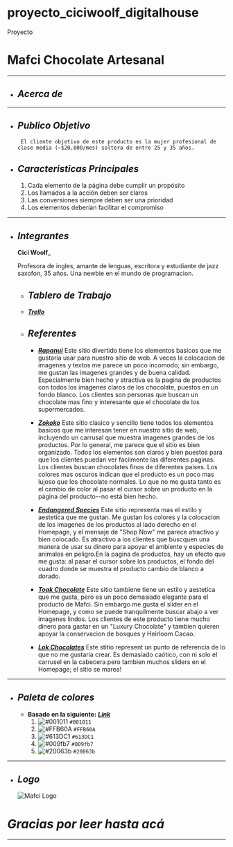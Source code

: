 # proyecto_ciciwoolf_digitalhouse
Proyecto 


# Mafci Chocolate Artesanal 
___

+ ## ___Acerca de___

___

+ ## ___Publico Objetivo___
       El cliente objetivo de este producto es la mujer profesional de clase media (~$20,000/mes) soltera de entre 25 y 35 años.      
        
+ ## ___Caracteristicas Principales___
  1. Cada elemento de la página debe cumplir un propósito
  2. Los llamados a la acción deben ser claros
  3. Las conversiones siempre deben ser una prioridad
  4. Los elementos deberían facilitar el compromiso
___

+ ## ___Integrantes___

    __Cici Woolf___
    
    Profesora de ingles, amante de lenguas, escritora y estudiante de jazz saxofon, 35 años. 
    Una newbie en el mundo de programacion.
    
  + ## ___Tablero de Trabajo___  
  
  - [___Trello___](https://trello.com/b/y9tKBKBz/mafci-chocolate) 
    
    
  + ## ___Referentes___

    - [___Rapanui___](https://chocolatesrapanui.com.ar/) 
       Este sitio divertido tiene los elementos basicos que me gustaría usar para nuestro sitio de web. A veces la colocacion de imagenes y textos me parece un poco incomodo; sin embargo, me gustan las imagenes grandes y de buena calidad. Especialmente bien hecho y atractiva es la pagina de productos con todos los imagenes claros de los chocolate, puestos en un fondo blanco. Los clientes son personas que buscan un chocolate mas fino y interesante que el chocolate de los supermercados.
        
    - [___Zokoko___](http://www.zokoko.com/)
        Este sitio clasico y sencillo tiene todos los elementos basicos que me interesan tener en nuestro sitio de web, incluyendo un carrusal que muestra imagenes grandes de los productos. Por lo general, me parece que el sitio es bien organizado. Todos los elementos son claros y bien puestos para que los clientes puedan ver facilmente las diferentes paginas. Los clientes buscan chocolates finos de diferentes paises. Los colores mas oscuros indican que el producto es un poco mas lujoso que los chocolate normales. Lo que no me gusta tanto es el cambio de color al pasar el cursor sobre un producto en la página del producto--no está bien hecho.
      
    - [___Endangered Species___](https://www.chocolatebar.com/)
        Este sitio representa mas el estilo y aestetica que me gustan. Me gustan los colores y la colocacion de los imagenes de los productos al lado derecho en el Homepage, y el mensaje de "Shop Now" me parece atractivo y bien colocado. Es atractivo a los clientes que buscquen una manera de usar su dinero para apoyar el ambiente y especies de animales en peligro.En la pagina de productos, hay un efecto que me gusta: al pasar el cursor sobre los productos, el fondo del cuadro donde se muestra el producto cambio de blanco a dorado. 
        
    - [___Toak Chocolate___](https://toakchocolate.com/)
    Este sitio tambiene tiene un estilo y aestetica que me gusta, pero es un poco demasiado elegante para el producto de Mafci. Sin embargo me gusta el slider en el Homepage, y como se puede tranquilmente buscar abajo a ver imagenes lindos. Los clientes de este producto tiene mucho dinero para gastar en un "Luxury Chocolate" y tambien quieren apoyar la conservacion de bosques y Heirloom Cacao. 
        
    - [___Lok Chocolates___](https://lokfoods.com/)
         Este stitio represent un punto de referencia de lo que no me gustaria crear. Es demasiado caótico, con ni solo el carrusel en la cabecera pero tambien muchos sliders en el Homepage; el sitio se marea!
___     

+ ## ___Paleta de colores___
    - __Basado en la siguiente:__ [___Link___](https://coolors.co/001011-ffb60a-613dc1-009fb7-20063b)
        1. ![#001011](https://via.placeholder.com/15/001011/000000?text=+) `#001011`
        2. ![#FFB60A](https://via.placeholder.com/15/FFB60A/000000?text=+) `#FFB60A`
        3. ![#613DC1](https://via.placeholder.com/15/613DC1/000000?text=+) `#613DC1`
        4. ![#009fb7](https://via.placeholder.com/15/009fb7/000000?text=+) `#009fb7`
        5. ![#20063b](https://via.placeholder.com/15/20063b/000000?text=+) `#20063b`
___

+ ## ___Logo___
      
     ![Mafci Logo](/img/logo.png)



# ***Gracias por leer hasta acá***
___
